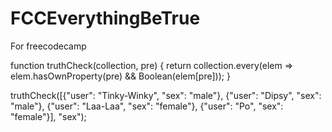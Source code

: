# FCCEverythingBeTrue
For freecodecamp


function truthCheck(collection, pre) {
  return collection.every(elem => elem.hasOwnProperty(pre) && Boolean(elem[pre]));
}

truthCheck([{"user": "Tinky-Winky", "sex": "male"}, {"user": "Dipsy", "sex": "male"}, {"user": "Laa-Laa", "sex": "female"}, {"user": "Po", "sex": "female"}], "sex");
